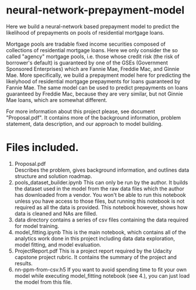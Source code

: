 # neural-network-prepayment-model

Here we build a neural-network based prepayment model to predict the likelihood of prepayments on pools of residential mortgage loans.

Mortgage pools are tradable fixed income securities composed of collections of residential mortgage loans. Here we only consider the so called "agency" mortgage pools, i.e. those whose credit risk (the risk of borrower's default) is guaranteed by one of the GSEs (Government Sponsored Enterprises) which are Fannie Mae, Freddie Mac, and Ginnie Mae. More specifically, we build a prepayment model here for predicting the likelyhood of residential mortgage prepayments for loans guaranteed by Fannie Mae. The same model can be used to predict prepayments on loans guaranteed by Freddie Mac, because they are very similar, but not Ginnie Mae loans, which are somewhat different. 

For more information about this project please, see document "Proposal.pdf". It contains more of the background information, problem statement, data description, and our approach to model building. 

# Files included. 

1. Proposal.pdf <br/>
      Describes the problem, gives background information, and outlines data structure and solution roadmap. 
2. pools_dataset_builder.ipynb 
      This can only be run by the author. It builds the dataset used in the model from the raw data files which the author has downloaded from a vendor. You won't be able to run this notebook  unless you have access to those files, but running this notebook is not required as all the data is provided. This notebook however, shows how data is cleaned and NAs are filled. 
3. data directory contains a series of csv files containing the data required for model training. 
4. model_fitting.ipynb 
      This is the main notebook, which contains all of the analytics work done in this project including data data exploration, model fitting, and model evaluation.
5. ProjectReport.pdf
      This is a project report required by the Udacity capstone project rubric. It contains the summary of the project and results. 
6. nn-ppm-from-csv.h5
      If you want to avoid spending time to fit your own model while executing model_fitting notebook (see 4.), you can just load the model from this file. 
